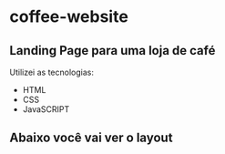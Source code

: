 # coffee-website
 
<h2>Landing Page para uma loja de café</h2
<h3>Utilizei as tecnologias:</h3>
<ul>
  <li>HTML</li>
  <li>CSS</li>
  <li>JavaSCRIPT</li>
</ul>
 <h2>Abaixo você vai ver o layout</h2>
 
 
